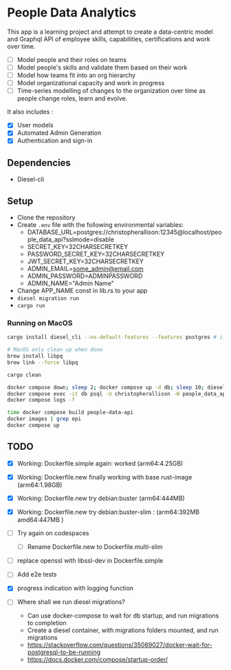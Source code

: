 # People Data Analytics

This app is a learning project and attempt to create a data-centric model and Graphql API of employee skills, capabilities, certifications and work over time.

- [ ] Model people and their roles on teams
- [ ] Model people's skills and validate them based on their work
- [ ] Model how teams fit into an org hierarchy
- [ ] Model organizational capacity and work in progress
- [ ] Time-series modelling of changes to the organization over time as people change roles, learn and evolve.

It also includes :
- [x] User models
- [x] Automated Admin Generation
- [x] Authentication and sign-in

## Dependencies
* Diesel-cli

## Setup
* Clone the repository
* Create `.env` file with the following environmental variables:
    * DATABASE_URL=postgres://christopherallison:12345@localhost/people_data_api?sslmode=disable
    * SECRET_KEY=32CHARSECRETKEY
    * PASSWORD_SECRET_KEY=32CHARSECRETKEY
    * JWT_SECRET_KEY=32CHARSECRETKEY
    * ADMIN_EMAIL=some_admin@email.com 
    * ADMIN_PASSWORD=ADMINPASSWORD
    * ADMIN_NAME="Admin Name"
* Change APP_NAME const in lib.rs to your app
* `diesel migration run`
* `cargo run`


### Running on MacOS

```bash
cargo install diesel_cli --no-default-features --features postgres # if not already installed

# MacOS only clean up when done
brew install libpq
brew link --force libpq

cargo clean

docker compose down; sleep 2; docker compose up -d db; sleep 10; diesel migration run
docker compose exec -it db psql -U christopherallison -W people_data_api
docker compose logs -f

time docker compose build people-data-api
docker images | grep epi
docker compose up
```

## TODO

- [x] Working: Dockerfile.simple again: worked (arm64:4.25GB)
- [x] Working: Dockerfile.new finally working with base rust-image (arm64:1.98GB)
- [x] Working: Dockerfile.new try debian:buster (arm64:444MB)
- [x] Working: Dockerfile.new try debian:buster-slim : (arm64:392MB amd64:447MB )
- [ ] Try again on codespaces

  - [ ] Rename Dockerfile.new to Dockerfile.multi-slim

- [ ] replace openssl with libssl-dev in Dockerfile.simple
- [ ] Add e2e tests
- [x] progress indication with logging function
- [ ] Where shall we run diesel migrations?
  - Can use docker-compose to wait for db startup, and run migrations to completion
  - Create a diesel container, with migrations folders mounted, and run migrations
  - https://stackoverflow.com/questions/35069027/docker-wait-for-postgresql-to-be-running
  - https://docs.docker.com/compose/startup-order/
